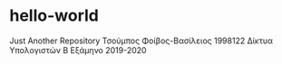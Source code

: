 # hello-world
Just Another Repository
Τσούμπος Φοίβος-Βασίλειος
1998122
Δίκτυα Υπολογιστών
Β Εξάμηνο 
2019-2020
